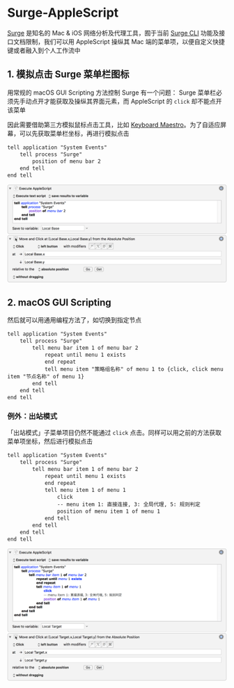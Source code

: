 # Surge-AppleScript

[Surge](https://www.nssurge.com) 是知名的 Mac & iOS 网络分析及代理工具，囿于当前 [Surge CLI](https://medium.com/@Blankwonder/surge-cli-%E5%BC%80%E5%A7%8B%E6%B5%8B%E8%AF%95-70bef9fd7169) 功能及接口文档限制，我们可以用 AppleScript 操纵其 Mac 端的菜单项，以便自定义快捷键或者融入到个人工作流中

## 1. 模拟点击 Surge 菜单栏图标

用常规的 macOS GUI Scripting 方法控制 Surge 有一个问题：
Surge 菜单栏必须先手动点开才能获取及操纵其界面元素，而 AppleScript 的 `click` 却不能点开该菜单

因此需要借助第三方模拟鼠标点击工具，比如 [Keyboard Maestro](https://www.keyboardmaestro.com/main/)。为了自适应屏幕，可以先获取菜单栏坐标，再进行模拟点击

```AppleScript
tell application "System Events"
    tell process "Surge"
        position of menu bar 2
    end tell
end tell
```

![获取工具栏坐标并点击](https://raw.githubusercontent.com/jayqizone/Surge-AppleScript/master/images/menubar.png)

## 2. macOS GUI Scripting

然后就可以用通用编程方法了，如切换到指定节点

```AppleScript
tell application "System Events"
	tell process "Surge"
		tell menu bar item 1 of menu bar 2
			repeat until menu 1 exists
			end repeat
			tell menu item "策略组名称" of menu 1 to {click, click menu item "节点名称" of menu 1}
		end tell
	end tell
end tell
```

### 例外：出站模式

「出站模式」子菜单项目仍然不能通过 `click` 点击。同样可以用之前的方法获取菜单项坐标，然后进行模拟点击

```AppleScript
tell application "System Events"
	tell process "Surge"
		tell menu bar item 1 of menu bar 2
			repeat until menu 1 exists
			end repeat
			tell menu item 1 of menu 1
				click
				-- menu item 1: 直接连接, 3: 全局代理, 5: 规则判定
				position of menu item 1 of menu 1
			end tell
		end tell
	end tell
end tell
```

![获取菜单项坐标并点击](https://raw.githubusercontent.com/jayqizone/Surge-AppleScript/master/images/outbound.png)
